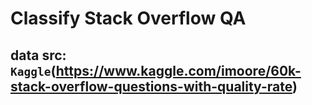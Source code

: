 # Classify Stack Overflow QA
## data src: `Kaggle`(https://www.kaggle.com/imoore/60k-stack-overflow-questions-with-quality-rate)
